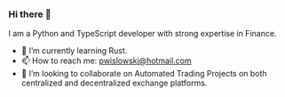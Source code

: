 ### Hi there 👋
I am a Python and TypeScript developer with strong expertise in Finance.

- 🌱 I’m currently learning Rust.
- 📫 How to reach me: pwislowski@hotmail.com
- 👯 I’m looking to collaborate on Automated Trading Projects on both centralized and decentralized exchange platforms.
<!--
**pwislowski/pwislowski** is a ✨ _special_ ✨ repository because its `README.md` (this file) appears on your GitHub profile.

Here are some ideas to get you started:

- 🔭 I’m currently working on ...
- 🌱 I’m currently learning ...
- 👯 I’m looking to collaborate on ...
- 🤔 I’m looking for help with ...
- 💬 Ask me about ...
- 📫 How to reach me: ...
- 😄 Pronouns: ...
- ⚡ Fun fact: ...
-->
